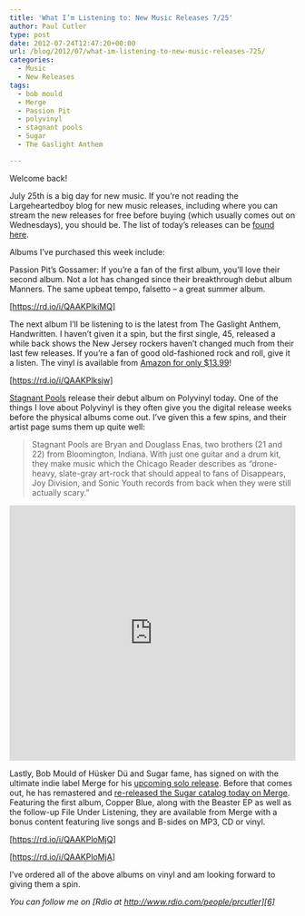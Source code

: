 ```yaml
---
title: 'What I’m Listening to: New Music Releases 7/25'
author: Paul Cutler
type: post
date: 2012-07-24T12:47:20+00:00
url: /blog/2012/07/what-im-listening-to-new-music-releases-725/
categories:
  - Music
  - New Releases
tags:
  - bob mould
  - Merge
  - Passion Pit
  - polyvinyl
  - stagnant pools
  - Sugar
  - The Gaslight Anthem

---
```

Welcome back!

July 25th is a big day for new music. If you&#8217;re not reading the Largeheartedboy blog for new music releases, including where you can stream the new releases for free before buying (which usually comes out on Wednesdays), you should be. The list of today&#8217;s releases can be [found here][1].

Albums I&#8217;ve purchased this week include:

Passion Pit&#8217;s Gossamer: If you&#8217;re a fan of the first album, you&#8217;ll love their second album. Not a lot has changed since their breakthrough debut album Manners. The same upbeat tempo, falsetto &#8211; a great summer album.

[https://rd.io/i/QAAKPlkiMQ]

The next album I&#8217;ll be listening to is the latest from The Gaslight Anthem, Handwritten. I haven&#8217;t given it a spin, but the first single, 45, released a while back shows the New Jersey rockers haven&#8217;t changed much from their last few releases. If you&#8217;re a fan of good old-fashioned rock and roll, give it a listen. The vinyl is available from [Amazon for only $13.99][2]!

[https://rd.io/i/QAAKPlksjw]

[Stagnant Pools][3] release their debut album on Polyvinyl today. One of the things I love about Polyvinyl is they often give you the digital release weeks before the physical albums come out. I&#8217;ve given this a few spins, and their artist page sums them up quite well:

> Stagnant Pools are Bryan and Douglass Enas, two brothers (21 and 22) from Bloomington, Indiana. With just one guitar and a drum kit, they make music which the Chicago Reader describes as &#8220;drone-heavy, slate-gray art-rock that should appeal to fans of Disappears, Joy Division, and Sonic Youth records from back when they were still actually scary.&#8221; 

<iframe width="100%" height="450" scrolling="no" frameborder="no" src="http://w.soundcloud.com/player/?url=http%3A%2F%2Fapi.soundcloud.com%2Fplaylists%2F2128150&#038;show_artwork=true"></iframe>

Lastly, Bob Mould of Hüsker Dü and Sugar fame, has signed on with the ultimate indie label Merge for his [upcoming solo release][4]. Before that comes out, he has remastered and [re-released the Sugar catalog today on Merge][5]. Featuring the first album, Copper Blue, along with the Beaster EP as well as the follow-up File Under Listening, they are available from Merge with a bonus content featuring live songs and B-sides on MP3, CD or vinyl.

[https://rd.io/i/QAAKPloMjQ]

[https://rd.io/i/QAAKPloMjA]

I&#8217;ve ordered all of the above albums on vinyl and am looking forward to giving them a spin.

_You can follow me on [Rdio at http://www.rdio.com/people/prcutler][6]_

 [1]: http://www.largeheartedboy.com/blog/archive/2012/07/this_weeks_inte_606.html
 [2]: http://www.amazon.com/Handwritten-The-Gaslight-Anthem/dp/B0089IGUKO/ref=tmm_vnl_title_0?ie=UTF8&qid=1343133841&sr=8-1
 [3]: http://www.polyvinylrecords.com/artists/index.php?id=1020
 [4]: http://www.mergerecords.com/store/store_detail.php?catalog_id=877
 [5]: http://www.mergerecords.com/store/store_search.php?band_id=239
 [6]: http://www.rdio.com/people/prcutler/